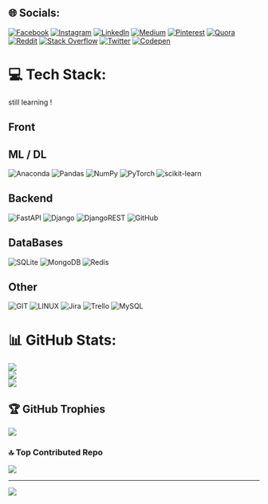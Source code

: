 
## 🌐 Socials:
[![Facebook](https://img.shields.io/badge/Facebook-%231877F2.svg?logo=Facebook&logoColor=white)](https://facebook.com/.) [![Instagram](https://img.shields.io/badge/Instagram-%23E4405F.svg?logo=Instagram&logoColor=white)](https://instagram.com/hosseintahamii) [![LinkedIn](https://img.shields.io/badge/LinkedIn-%230077B5.svg?logo=linkedin&logoColor=white)](https://linkedin.com/in/seyed-hossein-t-b9a366104) [![Medium](https://img.shields.io/badge/Medium-12100E?logo=medium&logoColor=white)](https://medium.com/@.) [![Pinterest](https://img.shields.io/badge/Pinterest-%23E60023.svg?logo=Pinterest&logoColor=white)](https://pinterest.com/.) [![Quora](https://img.shields.io/badge/Quora-%23B92B27.svg?logo=Quora&logoColor=white)](https://quora.com/profile/.) [![Reddit](https://img.shields.io/badge/Reddit-%23FF4500.svg?logo=Reddit&logoColor=white)](https://reddit.com/user/.) [![Stack Overflow](https://img.shields.io/badge/-Stackoverflow-FE7A16?logo=stack-overflow&logoColor=white)](https://stackoverflow.com/users/.) [![Twitter](https://img.shields.io/badge/Twitter-%231DA1F2.svg?logo=Twitter&logoColor=white)](https://twitter.com/hossein_tahami) [![Codepen](https://img.shields.io/badge/Codepen-000000?style=for-the-badge&logo=codepen&logoColor=white)](https://codepen.io/.) 

# 💻 Tech Stack:
  still learning !
## Front

## ML / DL
![Anaconda](https://img.shields.io/badge/Anaconda-%2344A833.svg?style=for-the-badge&logo=anaconda&logoColor=white) ![Pandas](https://img.shields.io/badge/pandas-%23150458.svg?style=for-the-badge&logo=pandas&logoColor=white) ![NumPy](https://img.shields.io/badge/numpy-%23013243.svg?style=for-the-badge&logo=numpy&logoColor=white)  ![PyTorch](https://img.shields.io/badge/PyTorch-%23EE4C2C.svg?style=for-the-badge&logo=PyTorch&logoColor=white) ![scikit-learn](https://img.shields.io/badge/scikit--learn-%23F7931E.svg?style=for-the-badge&logo=scikit-learn&logoColor=white)
## Backend
![FastAPI](https://img.shields.io/badge/FastAPI-005571?style=for-the-badge&logo=fastapi)  ![Django](https://img.shields.io/badge/django-%23092E20.svg?style=for-the-badge&logo=django&logoColor=white) ![DjangoREST](https://img.shields.io/badge/DJANGO-REST-ff1709?style=for-the-badge&logo=django&logoColor=white&color=ff1709&labelColor=gray) ![GitHub](https://img.shields.io/badge/GitHub-%23121011.svg?style=for-the-badge&logo=github&logoColor=white) 
## DataBases
![SQLite](https://img.shields.io/badge/sqlite-%2307405e.svg?style=for-the-badge&logo=sqlite&logoColor=white)  ![MongoDB](https://img.shields.io/badge/MongoDB-%234ea94b.svg?style=for-the-badge&logo=mongodb&logoColor=white)  ![Redis](https://img.shields.io/badge/redis-%23DD0031.svg?style=for-the-badge&logo=redis&logoColor=white)
## Other
![GIT](https://img.shields.io/badge/Git-fc6d26?style=for-the-badge&logo=git&logoColor=white) ![LINUX](https://img.shields.io/badge/Linux-FCC624?style=for-the-badge&logo=linux&logoColor=black) ![Jira](https://img.shields.io/badge/jira-%230A0FFF.svg?style=for-the-badge&logo=jira&logoColor=white) ![Trello](https://img.shields.io/badge/Trello-%23026AA7.svg?style=for-the-badge&logo=Trello&logoColor=white) ![MySQL](https://img.shields.io/badge/mysql-%2300f.svg?style=for-the-badge&logo=mysql&logoColor=white)  

# 📊 GitHub Stats:
![](https://github-readme-stats.vercel.app/api?username=HosseinTahami&theme=ayu-mirage&hide_border=false&include_all_commits=false&count_private=true)<br/>
![](https://github-readme-streak-stats.herokuapp.com/?user=HosseinTahami&theme=ayu-mirage&hide_border=false)<br/>
![](https://github-readme-stats.vercel.app/api/top-langs/?username=HosseinTahami&theme=ayu-mirage&hide_border=false&include_all_commits=false&count_private=true&layout=compact)

## 🏆 GitHub Trophies
![](https://github-profile-trophy.vercel.app/?username=HosseinTahami&theme=radical&no-frame=false&no-bg=false&margin-w=4)

### 🔝 Top Contributed Repo
![](https://github-contributor-stats.vercel.app/api?username=HosseinTahami&limit=5&theme=dark&combine_all_yearly_contributions=true)

---
[![](https://visitcount.itsvg.in/api?id=HosseinTahami&icon=0&color=0)](https://visitcount.itsvg.in)

<!-- Proudly created with GPRM ( https://gprm.itsvg.in ) -->
